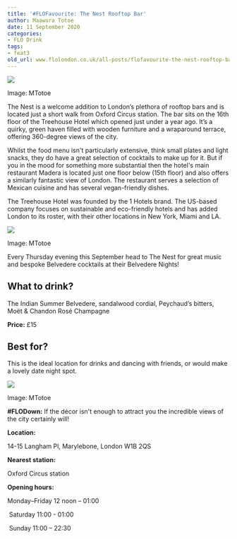 ```yaml
---
title: '#FLOFavourite: The Nest Rooftop Bar'
author: Maawura Totoe
date: 11 September 2020
categories:
- FLO Drink
tags:
- feat3
old_url: www.flolondon.co.uk/all-posts/flofavourite-the-nest-rooftop-bar.html
---
```


![](https://images.squarespace-cdn.com/content/v1/5c9534c4af4683461d462c6b/1599832109772-FIEEGYXMNDFHY21HO1AD/IMG_0949.jpg)

Image: MTotoe

The Nest is a welcome addition to London’s plethora of rooftop bars and is located just a short walk from Oxford Circus station. The bar sits on the 16th floor of the Treehouse Hotel which opened just under a year ago. It’s a quirky, green haven filled with wooden furniture and a wraparound terrace, offering 360-degree views of the city.

Whilst the food menu isn't particularly extensive, think small plates and light snacks, they do have a great selection of cocktails to make up for it. But if you in the mood for something more substantial then the hotel's main restaurant Madera is located just one floor below (15th floor) and also offers a similarly fantastic view of London. The restaurant serves a selection of Mexican cuisine and has several vegan-friendly dishes.

The Treehouse Hotel was founded by the 1 Hotels brand. The US-based company focuses on sustainable and eco-friendly hotels and has added London to its roster, with their other locations in New York, Miami and LA.

![](https://images.squarespace-cdn.com/content/v1/5c9534c4af4683461d462c6b/1599832247562-SXZPAC195YBIOVQ5HG1L/IMG_6403.jpg)

Image: MTotoe

Every Thursday evening this September head to The Nest for great music and bespoke Belvedere cocktails at their Belvedere Nights!

## **What to drink?**

The Indian Summer Belvedere, sandalwood cordial, Peychaud’s bitters, Moët & Chandon Rosé Champagne

**Price:** £15

## **Best for?**

This is the ideal location for drinks and dancing with friends, or would make a lovely date night spot.

![](https://images.squarespace-cdn.com/content/v1/5c9534c4af4683461d462c6b/1599833499452-1B7L76D33Z4RXA1DGKID/IMG_9702.jpg)

Image: MTotoe

**#FLODown:** If the décor isn't enough to attract you the incredible views of the city certainly will!

**Location:**

14-15 Langham Pl, Marylebone, London W1B 2QS

**Nearest station:**

Oxford Circus station

**Opening hours:**

Monday–Friday 12 noon – 01:00

 Saturday 11:00 - 01:00

 Sunday 11:00 – 22:30